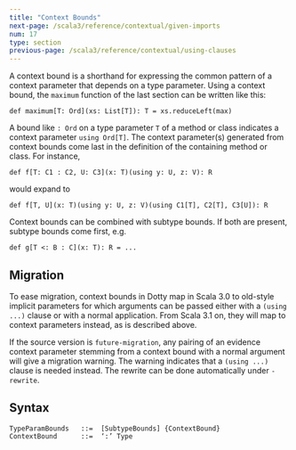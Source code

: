 ```yaml
---
title: "Context Bounds"
next-page: /scala3/reference/contextual/given-imports
num: 17
type: section
previous-page: /scala3/reference/contextual/using-clauses
---
```


<!-- THIS FILE HAS BEEN GENERATED BY SCALADOC PREPROCESSOR. NOTE THAT ANY CHANGES TO THIS FILE CAN BE OVERRIDEN IN THE FUTURE -->

A context bound is a shorthand for expressing the common pattern of a context parameter that depends on a type parameter. Using a context bound, the `maximum` function of the last section can be written like this:

<div class="snippet" ><div class="buttons"></div><pre><code class="language-scala"><span id="0" class="" >def maximum[T: Ord](xs: List[T]): T = xs.reduceLeft(max)
</span></code></pre></div>

A bound like `: Ord` on a type parameter `T` of a method or class indicates a context parameter `using Ord[T]`. The context parameter(s) generated from context bounds come last in the definition of the containing method or class. For instance,

<div class="snippet" ><div class="buttons"></div><pre><code class="language-scala"><span id="0" class="" >def f[T: C1 : C2, U: C3](x: T)(using y: U, z: V): R
</span></code></pre></div>

would expand to

<div class="snippet" ><div class="buttons"></div><pre><code class="language-scala"><span id="0" class="" >def f[T, U](x: T)(using y: U, z: V)(using C1[T], C2[T], C3[U]): R
</span></code></pre></div>

Context bounds can be combined with subtype bounds. If both are present, subtype bounds come first, e.g.

<div class="snippet" ><div class="buttons"></div><pre><code class="language-scala"><span id="0" class="" >def g[T &lt;: B : C](x: T): R = ...
</span></code></pre></div>

## Migration

To ease migration, context bounds in Dotty map in Scala 3.0 to old-style implicit parameters
for which arguments can be passed either with a `(using ...)` clause or with a normal application. From Scala 3.1 on, they will map to context parameters instead, as is described above.

If the source version is `future-migration`, any pairing of an evidence
context parameter stemming from a context bound with a normal argument will give a migration
warning. The warning indicates that a `(using ...)` clause is needed instead. The rewrite can be
done automatically under `-rewrite`.

## Syntax

```
TypeParamBounds   ::=  [SubtypeBounds] {ContextBound}
ContextBound      ::=  ‘:’ Type
```

